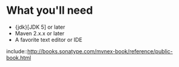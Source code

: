 # What you'll need
 - {jdk}[JDK 5] or later
 - Maven 2.x.x or later
 - A favorite text editor or IDE

include::http://books.sonatype.com/mvnex-book/reference/public-book.html
